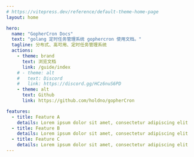 ```yaml
---
# https://vitepress.dev/reference/default-theme-home-page
layout: home

hero:
  name: "GopherCron Docs"
  text: "golang 定时任务管理系统 gophercron 使用文档。"
  tagline: 分布式、高可用、定时任务管理系统
  actions:
    - theme: brand
      text: 浏览文档
      link: /guide/index
    # - theme: alt
    #   text: Discord
    #   link: https://discord.gg/HCz6nuS6PD
    - theme: alt
      text: Github
      link: https://github.com/holdno/gopherCron

features:
  - title: Feature A
    details: Lorem ipsum dolor sit amet, consectetur adipiscing elit
  - title: Feature B
    details: Lorem ipsum dolor sit amet, consectetur adipiscing elit
  - title: Feature C
    details: Lorem ipsum dolor sit amet, consectetur adipiscing elit
---
```

